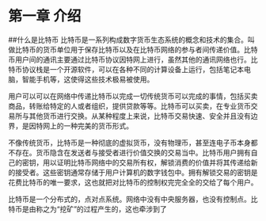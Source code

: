 第一章 介绍
=========


##什么是比特币
比特币是一系列构成数字货币生态系统的概念和技术的集合。叫做比特币的货币单位用于保存比特币以及在比特币网络的参与者间传递价值。比特币用户间的通讯主要通过比特币协议因特网上进行，虽然其他的通讯网络也行。比特币协议栈是一个开源软件，可以在各种不同的计算设备上运行，包括笔记本电脑，智能手机等，这使得这些技术极易被使用。

用户可以可以在网络中传递比特币以完成一切传统货币可以完成的事情，包括买卖商品，转账给特定的人或者组织，提供贷款等等。比特币可以买卖，在专业货币交易所与其他货币进行交换。从某种程度上来说，比特币交易快速、安全并且没有边界，是因特网上的一种完美的货币形式。

不像传统货币，比特币是一种彻底的虚拟货币，没有物理币，甚至连电子币本身都不存在。货币隐含在发送者与接受者进行价值交换的交易当中。比特币用户拥有自己的密钥，用以证明比特币网络中的交易所有权，解锁消费的价值并将其传递给新的接受者。这些密钥通常存储于用户计算机的数字钱包中。拥有解锁交易的密钥是花费比特币的唯一要求，这也就把对比特币的控制权完完全全的交给了每个用户。

比特币是一个分布式的，点对点系统。网络中没有中央服务器，也没有控制点。比特币是由称之为“挖矿”的过程产生的，这也牵涉到了
